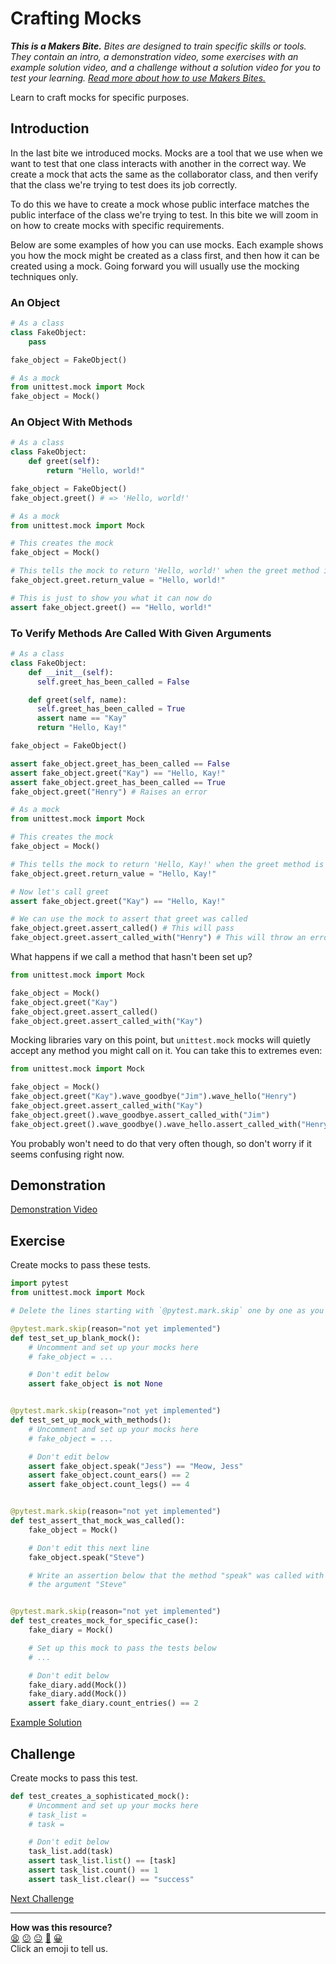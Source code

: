 # Crafting Mocks

_**This is a Makers Bite.** Bites are designed to train specific skills or
tools. They contain an intro, a demonstration video, some exercises with an
example solution video, and a challenge without a solution video for you to test
your learning. [Read more about how to use Makers
Bites.](https://github.com/makersacademy/course/blob/main/labels/bites.md)_

Learn to craft mocks for specific purposes.

## Introduction

In the last bite we introduced mocks. Mocks are a tool that we use when we
want to test that one class interacts with another in the correct way. We create
a mock that acts the same as the collaborator class, and then verify that the
class we're trying to test does its job correctly.

To do this we have to create a mock whose public interface matches the public
interface of the class we're trying to test. In this bite we will zoom in on how
to create mocks with specific requirements.

Below are some examples of how you can use mocks. Each example shows you how
the mock might be created as a class first, and then how it can be created
using a mock. Going forward you will usually use the mocking techniques only.

### An Object

```python
# As a class
class FakeObject:
    pass

fake_object = FakeObject()

# As a mock
from unittest.mock import Mock
fake_object = Mock()
```

### An Object With Methods

```python
# As a class
class FakeObject:
    def greet(self):
        return "Hello, world!"

fake_object = FakeObject()
fake_object.greet() # => 'Hello, world!'

# As a mock
from unittest.mock import Mock

# This creates the mock
fake_object = Mock()

# This tells the mock to return 'Hello, world!' when the greet method is called
fake_object.greet.return_value = "Hello, world!"   

# This is just to show you what it can now do
assert fake_object.greet() == "Hello, world!"
```

### To Verify Methods Are Called With Given Arguments

```python
# As a class
class FakeObject:
    def __init__(self):
      self.greet_has_been_called = False

    def greet(self, name):
      self.greet_has_been_called = True
      assert name == "Kay"
      return "Hello, Kay!"

fake_object = FakeObject()

assert fake_object.greet_has_been_called == False
assert fake_object.greet("Kay") == "Hello, Kay!"
assert fake_object.greet_has_been_called == True
fake_object.greet("Henry") # Raises an error

# As a mock
from unittest.mock import Mock

# This creates the mock
fake_object = Mock()

# This tells the mock to return 'Hello, Kay!' when the greet method is called
fake_object.greet.return_value = "Hello, Kay!"

# Now let's call greet
assert fake_object.greet("Kay") == "Hello, Kay!"

# We can use the mock to assert that greet was called
fake_object.greet.assert_called() # This will pass
fake_object.greet.assert_called_with("Henry") # This will throw an error
```

<detail>
  <summary>What happens if we call a method that hasn't been set up?</summary>

  ```python
  from unittest.mock import Mock

  fake_object = Mock()
  fake_object.greet("Kay")
  fake_object.greet.assert_called()
  fake_object.greet.assert_called_with("Kay")
  ```

  Mocking libraries vary on this point, but `unittest.mock` mocks will quietly
  accept any method you might call on it. You can take this to extremes even:

  ```python
  from unittest.mock import Mock

  fake_object = Mock()
  fake_object.greet("Kay").wave_goodbye("Jim").wave_hello("Henry")
  fake_object.greet.assert_called_with("Kay")
  fake_object.greet().wave_goodbye.assert_called_with("Jim")
  fake_object.greet().wave_goodbye().wave_hello.assert_called_with("Henry")
  ```

  You probably won't need to do that very often though, so don't worry if it
  seems confusing right now.

</detail>

## Demonstration

[Demonstration Video](<!-- OMITTED -->)

## Exercise

Create mocks to pass these tests.

```python
import pytest
from unittest.mock import Mock

# Delete the lines starting with `@pytest.mark.skip` one by one as you work through.

@pytest.mark.skip(reason="not yet implemented")
def test_set_up_blank_mock():
    # Uncomment and set up your mocks here
    # fake_object = ...

    # Don't edit below
    assert fake_object is not None


@pytest.mark.skip(reason="not yet implemented")
def test_set_up_mock_with_methods():
    # Uncomment and set up your mocks here
    # fake_object = ...

    # Don't edit below
    assert fake_object.speak("Jess") == "Meow, Jess"
    assert fake_object.count_ears() == 2
    assert fake_object.count_legs() == 4


@pytest.mark.skip(reason="not yet implemented")
def test_assert_that_mock_was_called():
    fake_object = Mock()

    # Don't edit this next line
    fake_object.speak("Steve")

    # Write an assertion below that the method "speak" was called with
    # the argument "Steve"


@pytest.mark.skip(reason="not yet implemented")
def test_creates_mock_for_specific_case():
    fake_diary = Mock()

    # Set up this mock to pass the tests below
    # ...

    # Don't edit below
    fake_diary.add(Mock())
    fake_diary.add(Mock())
    assert fake_diary.count_entries() == 2

```

[Example Solution](<!-- OMITTED -->)

## Challenge

Create mocks to pass this test.

```python
def test_creates_a_sophisticated_mock():
    # Uncomment and set up your mocks here
    # task_list = 
    # task = 

    # Don't edit below
    task_list.add(task)
    assert task_list.list() == [task]
    assert task_list.count() == 1
    assert task_list.clear() == "success"
```


[Next Challenge](03_unit_testing_peer_classes_bite.md)

<!-- BEGIN GENERATED SECTION DO NOT EDIT -->

---

**How was this resource?**  
[😫](https://airtable.com/shrUJ3t7KLMqVRFKR?prefill_Repository=makersacademy%2Fgolden-square-in-python&prefill_File=mocking_bites%2F02_crafting_mocks_bite.md&prefill_Sentiment=😫) [😕](https://airtable.com/shrUJ3t7KLMqVRFKR?prefill_Repository=makersacademy%2Fgolden-square-in-python&prefill_File=mocking_bites%2F02_crafting_mocks_bite.md&prefill_Sentiment=😕) [😐](https://airtable.com/shrUJ3t7KLMqVRFKR?prefill_Repository=makersacademy%2Fgolden-square-in-python&prefill_File=mocking_bites%2F02_crafting_mocks_bite.md&prefill_Sentiment=😐) [🙂](https://airtable.com/shrUJ3t7KLMqVRFKR?prefill_Repository=makersacademy%2Fgolden-square-in-python&prefill_File=mocking_bites%2F02_crafting_mocks_bite.md&prefill_Sentiment=🙂) [😀](https://airtable.com/shrUJ3t7KLMqVRFKR?prefill_Repository=makersacademy%2Fgolden-square-in-python&prefill_File=mocking_bites%2F02_crafting_mocks_bite.md&prefill_Sentiment=😀)  
Click an emoji to tell us.

<!-- END GENERATED SECTION DO NOT EDIT -->
